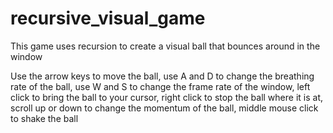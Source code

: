 # recursive_visual_game
This game uses recursion to create a visual ball that bounces around in the window

Use the arrow keys to move the ball, 
use A and D to change the breathing rate of the ball,
use W and S to change the frame rate of the window,
left click to bring the ball to your cursor,
right click to stop the ball where it is at,
scroll up or down to change the momentum of the ball,
middle mouse click to shake the ball

